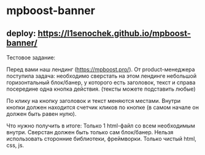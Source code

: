 # mpboost-banner

## deploy: https://l1senochek.github.io/mpboost-banner/

Тестовое задание:

Перед вами наш лендинг (https://mpboost.pro/). От product-менеджера поступила задача: необходимо сверстать на этом лендинге небольшой горизонтальный блок/банер, у которого есть заголовок, текст и справа посередине одна кнопка действия. (тексты можете подставить любые)

По клику на кнопку заголовок и текст меняются местами. Внутри кнопки должен находится счетчик кликов по кнопке (в самом начале он должен быть равен нулю).

Что нужно получить в итоге:
Только 1 html-файл со всем необходимым внутри.
Сверстан должен быть только сам блок/банер.
Нельзя использовать сторонние библиотеки, фреймворки. Только чистый html, css, js.
